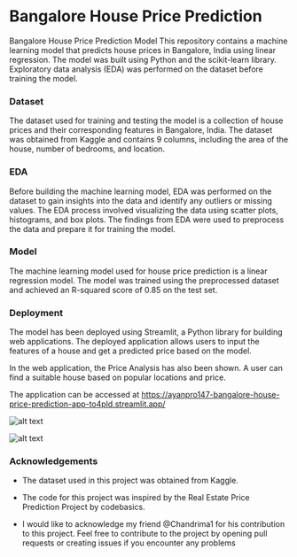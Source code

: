 
# Bangalore House Price Prediction

Bangalore House Price Prediction Model
This repository contains a machine learning model that predicts house prices in Bangalore, India using linear regression. The model was built using Python and the scikit-learn library. Exploratory data analysis (EDA) was performed on the dataset before training the model.

### Dataset
The dataset used for training and testing the model is a collection of house prices and their corresponding features in Bangalore, India. The dataset was obtained from Kaggle and contains 9 columns, including the area of the house, number of bedrooms, and location.

### EDA
Before building the machine learning model, EDA was performed on the dataset to gain insights into the data and identify any outliers or missing values. The EDA process involved visualizing the data using scatter plots, histograms, and box plots. The findings from EDA were used to preprocess the data and prepare it for training the model.

### Model
The machine learning model used for house price prediction is a linear regression model. The model was trained using the preprocessed dataset and achieved an R-squared score of 0.85 on the test set.

### Deployment
The model has been deployed using Streamlit, a Python library for building web applications. The deployed application allows users to input the features of a house and get a predicted price based on the model. 

In the web application, the Price Analysis has also been shown. A user can find a suitable house based on popular locations and price.

The application can be accessed at https://ayanpro147-bangalore-house-price-prediction-app-to4pld.streamlit.app/






![alt text](https://img.shields.io/badge/Python-3.11-orange)

![alt text](https://img.shields.io/badge/Streamlit-Share-brightgreen)  
###  Acknowledgements

* The dataset used in this project was obtained from Kaggle.

* The code for this project was inspired by the Real Estate Price Prediction Project by codebasics.

* I would like to acknowledge my friend @Chandrima1 for his contribution to this project.
Feel free to contribute to the project by opening pull requests or creating issues if you encounter any problems
